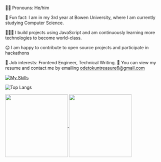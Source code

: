 🥷🏾 Pronouns: He/him

🤖 Fun fact: I am in my 3rd year at Bowen University, where I am currently studying Computer Science.

👨🏾‍💻 I build projects using JavaScript and am continuously learning more technologies to become world-class.

😊 I am happy to contribute to open source projects and participate in hackathons

💼 Job interests: Frontend Engineer, Technical Writing.
🚀 You can view my resume and contact me by emailing odetokuntreasure6@gmail.com


  
[![My Skills](https://skillicons.dev/icons?i=html,css,js,tailwind,astro,git,github)](https://skillicons.dev)
  
![Top Langs](https://github-readme-stats.vercel.app/api/top-langs/?username=Oluwatobiiiiii&layout=compact)


<a href="https://github.com/Oluwatobiiiiii/github-readme-stats">
  <img height=200 align="center" src="https://github-readme-stats.vercel.app/api?username=Oluwatobiiiiii&show_icons=true&theme=radical" />
</a>
<a href="https://github.com/Oluwatobiiiiii/convoychat">
  <img height=200 align="center" src="https://streak-stats.demolab.com/?user=Oluwatobiiiiii&theme=dark)](https://git.io/streak-stats" />
</a>
